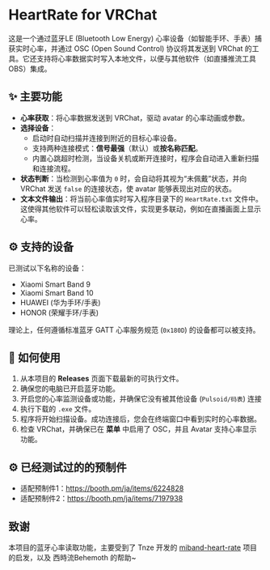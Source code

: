 # HeartRate for VRChat

这是一个通过蓝牙LE (Bluetooth Low Energy) 心率设备（如智能手环、手表）捕获实时心率，并通过 OSC (Open Sound Control) 协议将其发送到 VRChat 的工具。它还支持将心率数据实时写入本地文件，以便与其他软件（如直播推流工具 OBS）集成。

## ✨ 主要功能

-   **心率获取**：将心率数据发送到 VRChat，驱动 avatar 的心率动画或参数。
-   **选择设备**：
    -   启动时自动扫描并连接到附近的目标心率设备。
    -   支持两种连接模式：**信号最强**（默认）或**按名称匹配**。
    -   内置心跳超时检测，当设备关机或断开连接时，程序会自动进入重新扫描和连接流程。
-   **状态判断**：当检测到心率值为 `0` 时，会自动将其视为“未佩戴”状态，并向 VRChat 发送 `false` 的连接状态，使 avatar 能够表现出对应的状态。
-   **文本文件输出**：将当前心率值实时写入程序目录下的 `HeartRate.txt` 文件中。这使得其他软件可以轻松读取该文件，实现更多联动，例如在直播画面上显示心率。

## ⚙️ 支持的设备

已测试以下名称的设备：

-   Xiaomi Smart Band 9
-   Xiaomi Smart Band 10
-   HUAWEI (华为手环/手表)
-   HONOR (荣耀手环/手表)

理论上，任何遵循标准蓝牙 GATT 心率服务规范 (`0x180D`) 的设备都可以被支持。

## 🚀 如何使用

1.  从本项目的 **Releases** 页面下载最新的可执行文件。
2.  确保您的电脑已开启蓝牙功能。
3.  开启您的心率监测设备或功能，并确保它没有被其他设备 (`Pulsoid/码表`) 连接
4.  执行下载的 `.exe` 文件。
5.  程序将开始扫描设备。成功连接后，您会在终端窗口中看到实时的心率数据。
6.  检查 VRChat，并确保已在 **菜单** 中启用了 OSC，并且 Avatar 支持心率显示功能。

## ⚙️ 已经测试过的的预制件
-   适配预制件1：https://booth.pm/ja/items/6224828
-   适配预制件2：https://booth.pm/ja/items/7197938

## 致谢
 
本项目的蓝牙心率读取功能，主要受到了 Tnze 开发的 [miband-heart-rate](https://github.com/Tnze/miband-heart-rate) 项目的启发，以及 西時流Behemoth 的帮助~

